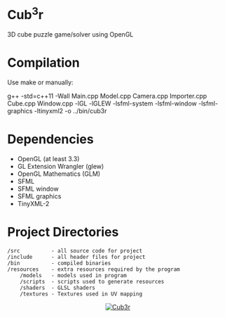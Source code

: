 Cub<sup>3</sup>r
=====

3D cube puzzle game/solver using OpenGL


Compilation
===========

Use make or manually: 

g++ -std=c++11 -Wall Main.cpp Model.cpp Camera.cpp Importer.cpp Cube.cpp Window.cpp -lGL -lGLEW -lsfml-system -lsfml-window -lsfml-graphics -ltinyxml2 -o ../bin/cub3r


Dependencies
============
* OpenGL (at least 3.3)
* GL Extension Wrangler (glew)
* OpenGL Mathematics (GLM)
* SFML
* SFML window
* SFML graphics
* TinyXML-2


Project Directories
===================
    /src          - all source code for project
    /include      - all header files for project
    /bin          - compiled binaries
    /resources    - extra resources required by the program
        /models   - models used in program
        /scripts  - scripts used to generate resources
        /shaders  - GLSL shaders
        /textures - Textures used in UV mapping


<div align="center"><a href="https://github.com/mdq3/cub3r"><img src="https://i.imgur.com/psNMmPN.png?1" alt="Cub3r" /></a></div>
